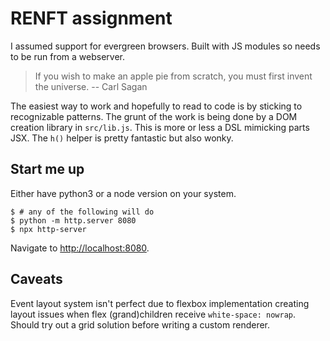 # RENFT assignment

I assumed support for evergreen browsers. Built with JS modules so needs
to be run from a webserver.

> If you wish to make an apple pie from scratch, you must first invent the universe.
> -- Carl Sagan

The easiest way to work and hopefully to read to code is by sticking to
recognizable patterns. The grunt of the work is being done by a DOM creation
library in `src/lib.js`. This is more or less a DSL mimicking parts JSX.
The `h()` helper is pretty fantastic but also wonky.

## Start me up

Either have python3 or a node version on your system.

```
$ # any of the following will do
$ python -m http.server 8080
$ npx http-server
```

Navigate to [http://localhost:8080](http://localhost:8080).

## Caveats

Event layout system isn't perfect due to flexbox implementation creating layout
issues when flex (grand)children receive `white-space: nowrap`. Should try out a
grid solution before writing a custom renderer.
